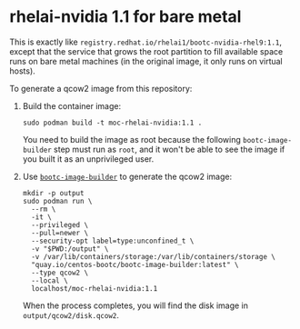 # rhelai-nvidia 1.1 for bare metal

This is exactly like `registry.redhat.io/rhelai1/bootc-nvidia-rhel9:1.1`,
except that the service that grows the root partition to fill available space
runs on bare metal machines (in the original image, it only runs on virtual
hosts).

To generate a qcow2 image from this repository:

1. Build the container image:

    ```
    sudo podman build -t moc-rhelai-nvidia:1.1 .
    ```

    You need to build the image as root because the following
    `bootc-image-builder` step must run as `root`, and it won't be able to see
    the image if you built it as an unprivileged user.

2. Use [`bootc-image-builder`](https://github.com/osbuild/bootc-image-builder)
   to generate the qcow2 image:

    ```
    mkdir -p output
    sudo podman run \
      --rm \
      -it \
      --privileged \
      --pull=newer \
      --security-opt label=type:unconfined_t \
      -v "$PWD:/output" \
      -v /var/lib/containers/storage:/var/lib/containers/storage \
      "quay.io/centos-bootc/bootc-image-builder:latest" \
      --type qcow2 \
      --local \
      localhost/moc-rhelai-nvidia:1.1
    ```

    When the process completes, you will find the disk image in `output/qcow2/disk.qcow2`.
